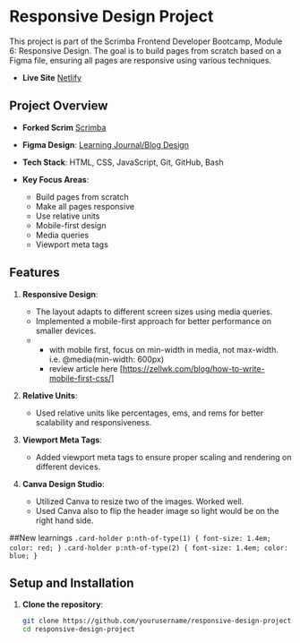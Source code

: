# Responsive Design Project

This project is part of the Scrimba Frontend Developer Bootcamp, Module 6: Responsive Design. The goal is to build pages from scratch based on a Figma file, ensuring all pages are responsive using various techniques.

- **Live Site** [Netlify](https://emmettlearningjournal.netlify.app/)

## Project Overview

- **Forked Scrim** [Scrimba](https://v1.scrimba.com/scrim/co5ae40cdbbd6a88774db6a11)

- **Figma Design**: [Learning Journal/Blog Design](https://www.figma.com/design/hE5klIn1AEQ9XWZWmurs7y/Learning-Journal%2FBlog?node-id=0-1&node-type=canvas&t=GnJml8EciGgYHoui-0)
- **Tech Stack**: HTML, CSS, JavaScript, Git, GitHub, Bash
- **Key Focus Areas**:
  - Build pages from scratch
  - Make all pages responsive
  - Use relative units
  - Mobile-first design
  - Media queries
  - Viewport meta tags

## Features

1. **Responsive Design**:
   - The layout adapts to different screen sizes using media queries.
   - Implemented a mobile-first approach for better performance on smaller devices.
   - - with mobile first, focus on min-width in media, not max-width.  i.e. @media(min-width: 600px)
     - review article here [https://zellwk.com/blog/how-to-write-mobile-first-css/]

2. **Relative Units**:
   - Used relative units like percentages, ems, and rems for better scalability and responsiveness.

3. **Viewport Meta Tags**:
   - Added viewport meta tags to ensure proper scaling and rendering on different devices.

4. **Canva Design Studio**:
    - Utilized Canva to resize two of the images.  Worked well.
    - Used Canva also to flip the header image so light would be on the right hand side.

##New learnings
`.card-holder p:nth-of-type(1) { font-size: 1.4em; color: red; }`
`.card-holder p:nth-of-type(2) { font-size: 1.4em; color: blue; }`

## Setup and Installation

1. **Clone the repository**:
   ```bash
   git clone https://github.com/yourusername/responsive-design-project.git
   cd responsive-design-project
